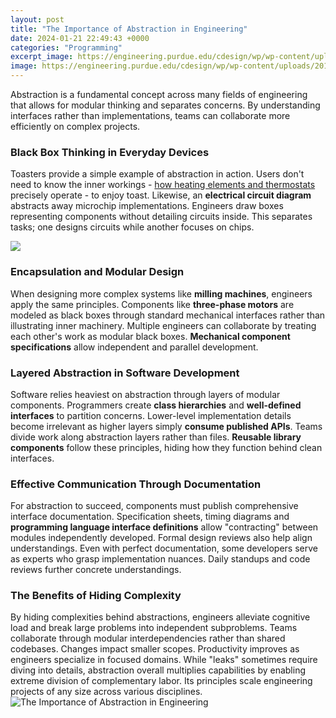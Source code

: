 ```yaml
---
layout: post
title: "The Importance of Abstraction in Engineering"
date: 2024-01-21 22:49:43 +0000
categories: "Programming"
excerpt_image: https://engineering.purdue.edu/cdesign/wp/wp-content/uploads/2013/08/AbstractionDiagram.png
image: https://engineering.purdue.edu/cdesign/wp/wp-content/uploads/2013/08/AbstractionDiagram.png
---
```


Abstraction is a fundamental concept across many fields of engineering that allows for modular thinking and separates concerns. By understanding interfaces rather than implementations, teams can collaborate more efficiently on complex projects.
### Black Box Thinking in Everyday Devices 
Toasters provide a simple example of abstraction in action. Users don't need to know the inner workings - [how heating elements and thermostats](https://yt.io.vn/collection/akridge) precisely operate - to enjoy toast. Likewise, an **electrical circuit diagram** abstracts away microchip implementations. Engineers draw boxes representing components without detailing circuits inside. This separates tasks; one designs circuits while another focuses on chips. 

![](https://bizzdesign.com/wp-content/uploads/2021/03/blog-content-bernd-ihnen-marc-lankhorst-4-9-2019-01-2000x828.png)
### Encapsulation and Modular Design
When designing more complex systems like **milling machines**, engineers apply the same principles. Components like **three-phase motors** are modeled as black boxes through standard mechanical interfaces rather than illustrating inner machinery. Multiple engineers can collaborate by treating each other's work as modular black boxes. **Mechanical component specifications** allow independent and parallel development. 
### Layered Abstraction in Software Development  
Software relies heaviest on abstraction through layers of modular components. Programmers create **class hierarchies** and **well-defined interfaces** to partition concerns. Lower-level implementation details become irrelevant as higher layers simply **consume published APIs**. Teams divide work along abstraction layers rather than files. **Reusable library components** follow these principles, hiding how they function behind clean interfaces.
### Effective Communication Through Documentation
For abstraction to succeed, components must publish comprehensive interface documentation. Specification sheets, timing diagrams and **programming language interface definitions** allow "contracting" between modules independently developed. Formal design reviews also help align understandings. Even with perfect documentation, some developers serve as experts who grasp implementation nuances. Daily standups and code reviews further concrete understandings.
### The Benefits of Hiding Complexity 
By hiding complexities behind abstractions, engineers alleviate cognitive load and break large problems into independent subproblems. Teams collaborate through modular interdependencies rather than shared codebases. Changes impact smaller scopes. Productivity improves as engineers specialize in focused domains. While "leaks" sometimes require diving into details, abstraction overall multiplies capabilities by enabling extreme division of complementary labor. Its principles scale engineering projects of any size across various disciplines.
![The Importance of Abstraction in Engineering](https://engineering.purdue.edu/cdesign/wp/wp-content/uploads/2013/08/AbstractionDiagram.png)
